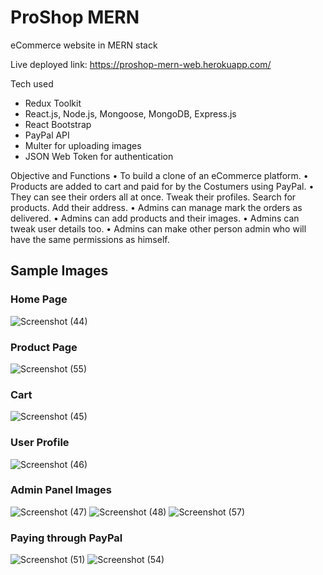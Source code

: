 # ProShop MERN
eCommerce website in MERN stack

Live deployed link: https://proshop-mern-web.herokuapp.com/

Tech used
- Redux Toolkit
- React.js, Node.js, Mongoose, MongoDB, Express.js
- React Bootstrap
- PayPal API
- Multer for uploading images
- JSON Web Token for authentication

Objective and Functions
• To build a clone of an eCommerce platform.
• Products are added to cart and paid for by the Costumers using PayPal.
• They can see their orders all at once. Tweak their profiles. Search for products. Add their address.
• Admins can manage mark the orders as delivered.
• Admins can add products and their images.
• Admins can tweak user details too.
• Admins can make other person admin who will have the same permissions as himself.
 
## Sample Images

### Home Page
![Screenshot (44)](https://user-images.githubusercontent.com/27003616/184537305-dd76dfb8-61c7-4b73-ba55-8a5efa34e6ad.png)

### Product Page
![Screenshot (55)](https://user-images.githubusercontent.com/27003616/184537364-774aa46c-463c-4ad5-8c72-90bd4784ce10.png)

### Cart
![Screenshot (45)](https://user-images.githubusercontent.com/27003616/184537322-ee052a05-95c0-4e0a-b79d-6e4f8bd60178.png)

### User Profile
![Screenshot (46)](https://user-images.githubusercontent.com/27003616/184537398-8ed6e938-b750-46d4-b535-994ff64052ca.png)

### Admin Panel Images
![Screenshot (47)](https://user-images.githubusercontent.com/27003616/184537433-2a401b65-b822-4b13-ba0b-1844829aa389.png)
![Screenshot (48)](https://user-images.githubusercontent.com/27003616/184537435-0c2140a6-7dd9-4994-94fa-dde4e14cc481.png)
![Screenshot (57)](https://user-images.githubusercontent.com/27003616/184537730-806533a3-f1f3-4ac8-ac8c-f73341ebd80c.png)


### Paying through PayPal
![Screenshot (51)](https://user-images.githubusercontent.com/27003616/184537468-8b7d220d-c9f9-464a-adc0-94ae4a3c6fe1.png)
![Screenshot (54)](https://user-images.githubusercontent.com/27003616/184537482-a1e688ce-90f4-40a6-af7e-1260441d6753.png)

